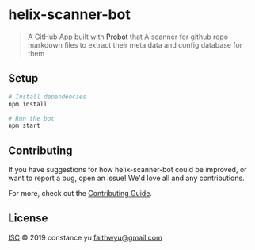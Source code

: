 # helix-scanner-bot

> A GitHub App built with [Probot](https://github.com/probot/probot) that A scanner for github repo markdown files to extract their meta data and config database for them

## Setup

```sh
# Install dependencies
npm install

# Run the bot
npm start
```

## Contributing

If you have suggestions for how helix-scanner-bot could be improved, or want to report a bug, open an issue! We'd love all and any contributions.

For more, check out the [Contributing Guide](CONTRIBUTING.md).

## License

[ISC](LICENSE) © 2019 constance yu <faithwyu@gmail.com>
